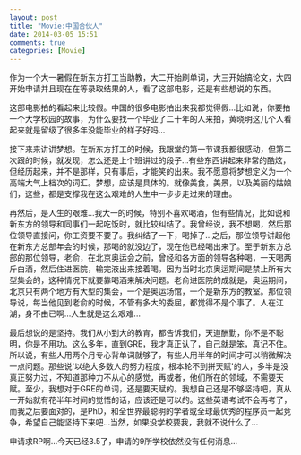 ```yaml
---
layout: post
title: "Movie:中国合伙人"
date: 2014-03-05 15:51
comments: true
categories: [Movie]
---
```


作为一个大一暑假在新东方打工当助教，大二开始刷单词，大三开始搞论文，大四开始申请并且现在在等录取结果的人，看了这部电影，还是有些想说的东西。

<!--more-->

这部电影拍的看起来比较假。中国的很多电影拍出来我都觉得假...比如说，你要拍一个大学校园的故事，为什么要找一个毕业了二十年的人来拍，黄晓明这几个人看起来就是留级了很多年没能毕业的样子好吗...

接下来来讲讲梦想。在新东方打工的时候，我跟堂的第一节课我都很感动，但第二次跟的时候，就发现，怎么还是上个班讲过的段子...有些东西讲起来非常的酷炫，但经历起来，并不是那样，只有事后，才能笑的出来。我不愿意将梦想定义为一个高端大气上档次的词汇。梦想，应该是具体的。就像美食，美景，以及美丽的姑娘们，这些，都是支撑我在这么艰难的人生中一步步走过来的理由。

再然后，是人生的艰难...我大一的时候，特别不喜欢喝酒，但有些情况，比如说和新东方的领导和同事们一起吃饭时，就比较纠结了。我曾经说，我不想喝，然后那位领导直接问，你工资要不要了。我纠结了一下，喝掉了...之后，那位领导讲起他在新东方总部年会的时候，那喝的就没边了，现在他已经喝出来了。至于新东方总部的那位领导，老俞，在北京奥运会之前，曾经和各方面的领导各种喝，一天喝两斤白酒，然后住进医院，输完液出来接着喝。因为当时北京奥运期间是禁止所有大型集会的，这种情况下就要靠喝酒来解决问题。老俞进医院的成就是，奥运期间，北京只有两个地方有大型的集会，一个是奥运场馆，一个是新东方的教室。那位领导说，每当他见到老俞的时候，不管有多大的委屈，都觉得不是个事了。人在江湖，身不由已啊...人生就是这么艰难...

最后想说的是坚持。我们从小到大的教育，都告诉我们，天道酬勤，你不是不聪明，你是不用功。这么多年，直到GRE，我才真正认了，自己就是笨，真记不住。所以说，有些人用两个月专心背单词就够了，有些人用半年的时间才可以稍微解决一点问题。那些说'以绝大多数人的努力程度，根本轮不到拼天赋'的人，多半是没真正努力过，不知道那种力不从心的感觉，再或者，他们所在的领域，不需要天赋。至少，我想对于GRE的单词，还是要天赋的。我想自己还是不够坚持吧，真从一开始就有花半年时间的觉悟的话，应该还是可以的。这些英语考试不会再考了，而我之后要面对的，是PhD，和全世界最聪明的学者或全球最优秀的程序员一起竞争，希望自己能坚持下来吧...当然，如果没学校要我，我就不说什么了...

申请求RP啊...今天已经3.5了，申请的9所学校依然没有任何消息...
